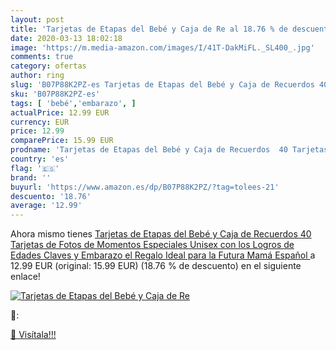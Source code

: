 ```yaml
---
layout: post
title: 'Tarjetas de Etapas del Bebé y Caja de Re al 18.76 % de descuento'
date: 2020-03-13 18:02:18
image: 'https://m.media-amazon.com/images/I/41T-DakMiFL._SL400_.jpg'
comments: true
category: ofertas
author: ring
slug: 'B07P88K2PZ-es Tarjetas de Etapas del Bebé y Caja de Recuerdos 40...'
sku: 'B07P88K2PZ-es'
tags: [ 'bebé','embarazo', ]
actualPrice: 12.99 EUR
currency: EUR
price: 12.99
comparePrice: 15.99 EUR
prodname: 'Tarjetas de Etapas del Bebé y Caja de Recuerdos  40 Tarjetas de Fotos de Momentos Especiales Unisex  con los Logros de Edades Claves y Embarazo  el Regalo Ideal para la Futura Mamá  Español '
country: 'es'
flag: '🇪🇸'
brand: ''
buyurl: 'https://www.amazon.es/dp/B07P88K2PZ/?tag=tolees-21'
descuento: '18.76'
average: '12.99'
---
```


Ahora mismo tienes [Tarjetas de Etapas del Bebé y Caja de Recuerdos  40 Tarjetas de Fotos de Momentos Especiales Unisex  con los Logros de Edades Claves y Embarazo  el Regalo Ideal para la Futura Mamá  Español ](https://www.amazon.es/dp/B07P88K2PZ/?tag=tolees-21) a 12.99 EUR (original: 15.99 EUR) (18.76 %  de descuento) en el siguiente enlace!

[![Tarjetas de Etapas del Bebé y Caja de Re](https://m.media-amazon.com/images/I/41T-DakMiFL._SL400_.jpg)](https://www.amazon.es/dp/B07P88K2PZ/?tag=tolees-21)

🔎:


[🛒 Visítala!!!](https://www.amazon.es/dp/B07P88K2PZ/?tag=tolees-21)
